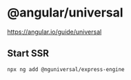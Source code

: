# @angular/universal

https://angular.io/guide/universal

## Start SSR

```
npx ng add @nguniversal/express-engine
```
